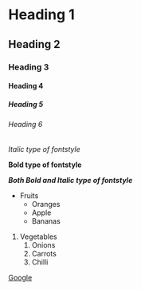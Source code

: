 # Heading 1
## Heading 2
### Heading 3
#### Heading 4
##### Heading 5
###### Heading 6
*Italic type of fontstyle*

**Bold type of fontstyle**

***Both Bold and Italic type of fontstyle***

* Fruits
  * Oranges
  * Apple
  * Bananas
 
1. Vegetables
    1. Onions
    2. Carrots
    3. Chilli

[Google](https://www.google.com)
